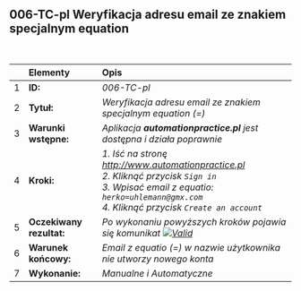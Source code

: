 ## 006-TC-pl Weryfikacja adresu email ze znakiem specjalnym equation

<br>

|     | Elementy                 | Opis                                                                   |
| :-- | :----------------------- | :--------------------------------------------------------------------- |
| 1   | **ID:**                  | _006-TC-pl_                                                            |
| 2   | **Tytuł:**               | _Weryfikacja adresu email ze znakiem specjalnym equation (=)_          |
| 3   | **Warunki wstępne:**     | _Aplikacja **automationpractice.pl** jest dostępna i działa poprawnie_ |
| 4   | **Kroki:**               | _1. Iść na stronę http://www.automationpractice.pl <br> 2. Kliknąć przycisk `Sign in` <br> 3. Wpisać email z equatio: `herko=uhlemann@gmx.com` <br> 4. Kliknąć przycisk `Create an account`_ |
| 5   | **Oczekiwany rezultat:** | _Po wykonaniu powyższych kroków pojawia się komunikat [![Valid](https://img.shields.io/badge/Invalid%20email%20address.-f3515c)](#)_ |
| 6   | **Warunek końcowy:**     | _Email z equatio (=) w nazwie użytkownika nie utworzy nowego konta_     |
| 7   | **Wykonanie:**           | _Manualne i Automatyczne_                                               |

